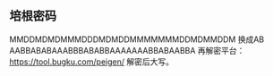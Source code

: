 ## **培根密码**
MMDDMDMDMMMDDDMDMDDMMMMMMMDDMDMMDDM
换成AB
AABBABABAAABBBABABBAAAAAAABBABAABBA
再解密平台：<https://tool.bugku.com/peigen/>
解密后大写。